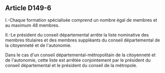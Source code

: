 ## Article D149-6

I.-Chaque formation spécialisée comprend un nombre égal de membres et au maximum 48 membres.

II.-Le président du conseil départemental arrête la liste nominative des membres titulaires et des membres
suppléants du conseil départemental de la citoyenneté et de l'autonomie.

Dans le cas d'un conseil départemental-métropolitain de la citoyenneté et de l'autonomie, cette liste est
arrêtée conjointement par le président du conseil départemental et le président du conseil de la métropole.

